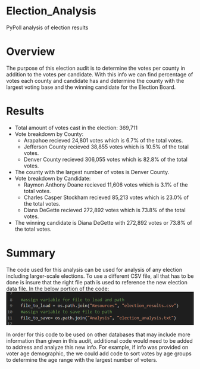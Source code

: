 # Election_Analysis
PyPoll analysis of election results
# Overview
  The purpose of this election audit is to determine the votes per county in addition to the votes per candidate. With this info we can find percentage of votes each county and candidate has and determine the county with the largest voting base and the winning candidate for the Election Board.
# Results
- Total amount of votes cast in the election: 369,711
- Vote breakdown by County:
  - Arapahoe recieved 24,801 votes which is 6.7% of the total votes.
  - Jefferson County recieved 38,855 votes which is 10.5% of the total votes.
  - Denver County recieved 306,055 votes which is 82.8% of the total votes.
- The county with the largest number of votes is Denver County.
- Vote breakdown by Candidate:
  - Raymon Anthony Doane recieved 11,606 votes which is 3.1% of the total votes.
  - Charles Casper Stockham recieved 85,213 votes which is 23.0% of the total votes.
  - Diana DeGette recieved 272,892 votes which is 73.8% of the total votes.
- The winning candidate is Diana DeGette with 272,892 votes or 73.8% of the total votes.
# Summary
  The code used for this analysis can be used for analysis of any election including larger-scale elections.  To use a different CSV file, all that has to be done is insure that the right file path is used to reference the new election data file. In the below portion of the code:
  ![File reference code portion](https://github.com/marhanlang/Election_Analysis/blob/main/Resources/Screenshot%20(7).png)

  In order for this code to be used on other databases that may include more information than given in this audit, additional code would need to be added to address and analyze this new info. For example, if info was provided on voter age demographic, the we could add code to sort votes by age groups to determine the age range with the largest number of voters.
